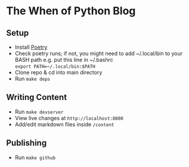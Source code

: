 # The When of Python Blog

## Setup

* Install [Poetry](https://python-poetry.org/docs/#installation)
* Check poetry runs; if not, you might need to add \~/.local/bin to your BASH path e.g. put this line in \~/.bashrc  
`export PATH=~/.local/bin:$PATH`
* Clone repo & cd into main directory
* Run `make deps`

## Writing Content

* Run `make devserver`
* View live changes at `http://localhost:8000`
* Add/edit markdown files inside `/content`

## Publishing

* Run `make github`
